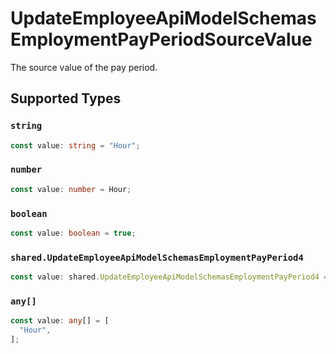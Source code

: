 # UpdateEmployeeApiModelSchemasEmploymentPayPeriodSourceValue

The source value of the pay period.


## Supported Types

### `string`

```typescript
const value: string = "Hour";
```

### `number`

```typescript
const value: number = Hour;
```

### `boolean`

```typescript
const value: boolean = true;
```

### `shared.UpdateEmployeeApiModelSchemasEmploymentPayPeriod4`

```typescript
const value: shared.UpdateEmployeeApiModelSchemasEmploymentPayPeriod4 = {};
```

### `any[]`

```typescript
const value: any[] = [
  "Hour",
];
```

